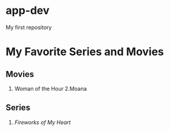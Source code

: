 # app-dev
My first repository

# My Favorite Series and Movies

## Movies
1. Woman of the Hour
2.Moana 

## Series
1. *Fireworks of My Heart*  

